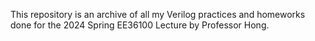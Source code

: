 This repository is an archive of all my Verilog practices and homeworks done for the 2024 Spring EE36100 Lecture by Professor Hong.